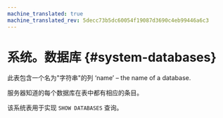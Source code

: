 ```yaml
---
machine_translated: true
machine_translated_rev: 5decc73b5dc60054f19087d3690c4eb99446a6c3
---
```


# 系统。数据库 {#system-databases}

此表包含一个名为"字符串"的列 ‘name’ – the name of a database.

服务器知道的每个数据库在表中都有相应的条目。

该系统表用于实现 `SHOW DATABASES` 查询。

